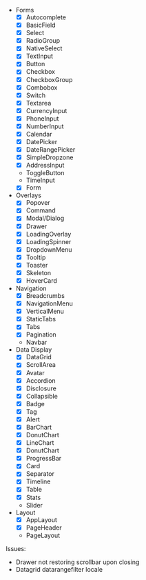 - Forms
    - [x] Autocomplete
    - [x] BasicField
    - [x] Select
    - [x] RadioGroup
    - [x] NativeSelect
    - [x] TextInput
    - [x] Button
    - [x] Checkbox
    - [x] CheckboxGroup
    - [x] Combobox
    - [x] Switch
    - [x] Textarea
    - [x] CurrencyInput
    - [x] PhoneInput
    - [x] NumberInput
    - [x] Calendar
    - [x] DatePicker
    - [x] DateRangePicker
    - [x] SimpleDropzone
    - [x] AddressInput
    - ToggleButton
    - TimeInput
    - [x] Form
- Overlays
    - [x] Popover
    - [x] Command
    - [x] Modal/Dialog
    - [x] Drawer
    - [x] LoadingOverlay
    - [x] LoadingSpinner
    - [x] DropdownMenu
    - [x] Tooltip
    - [x] Toaster
    - [x] Skeleton
    - [x] HoverCard
- Navigation
    - [x] Breadcrumbs
    - [x] NavigationMenu
    - [x] VerticalMenu
    - [x] StaticTabs
    - [x] Tabs
    - [x] Pagination
    - Navbar
- Data Display
    - [x] DataGrid
    - [x] ScrollArea
    - [x] Avatar
    - [x] Accordion
    - [x] Disclosure
    - [x] Collapsible
    - [x] Badge
    - [x] Tag
    - [x] Alert
    - [x] BarChart
    - [x] DonutChart
    - [x] LineChart
    - [x] DonutChart
    - [x] ProgressBar
    - [x] Card
    - [x] Separator
    - [x] Timeline
    - [x] Table
    - [x] Stats
    - Slider
- Layout
    - [x] AppLayout
    - [x] PageHeader
    - PageLayout

Issues:
- Drawer not restoring scrollbar upon closing
- Datagrid datarangefilter locale
